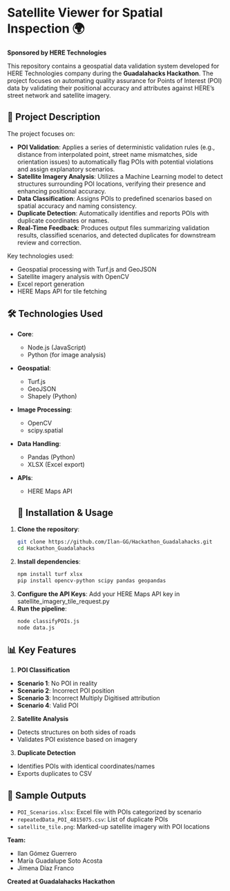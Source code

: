 # Satellite Viewer for Spatial Inspection 🌍

**Sponsored by HERE Technologies**

This repository contains a geospatial data validation system developed for HERE Technologies company during the **Guadalahacks Hackathon**. The project focuses on automating quality assurance for Points of Interest (POI) data by validating their positional accuracy and attributes against HERE’s street network and satellite imagery.

## 📌 Project Description

The project focuses on:
- **POI Validation**:
Applies a series of deterministic validation rules (e.g., distance from interpolated point, street name mismatches, side orientation issues) to automatically flag POIs with potential violations and assign explanatory scenarios.
- **Satellite Imagery Analysis**: Utilizes a Machine Learning model to detect structures surrounding POI locations, verifying their presence and enhancing positional accuracy.
- **Data Classification**: Assigns POIs to predefined scenarios based on spatial accuracy and naming consistency.
- **Duplicate Detection**: Automatically identifies and reports POIs with duplicate coordinates or names.
- **Real-Time Feedback**: Produces output files summarizing validation results, classified scenarios, and detected duplicates for downstream review and correction.

Key technologies used:
- Geospatial processing with Turf.js and GeoJSON
- Satellite imagery analysis with OpenCV
- Excel report generation
- HERE Maps API for tile fetching

## 🛠 Technologies Used

- **Core**: 
  - Node.js (JavaScript) 
  - Python (for image analysis)
- **Geospatial**: 
  - Turf.js 
  - GeoJSON 
  - Shapely (Python)
- **Image Processing**: 
  - OpenCV 
  - scipy.spatial
- **Data Handling**: 
  - Pandas (Python) 
  - XLSX (Excel export)
- **APIs**: 
  - HERE Maps API
    
  ## 🚀 Installation & Usage

1. **Clone the repository**:
   ```bash
   git clone https://github.com/Ilan-GG/Hackathon_Guadalahacks.git
   cd Hackathon_Guadalahacks
2. **Install dependencies**:
   ```bash
   npm install turf xlsx
   pip install opencv-python scipy pandas geopandas
4. **Configure the API Keys**:
   Add your HERE Maps API key in satellite_imagery_tile_request.py
6. **Run the pipeline**:
   ```bash
   node classifyPOIs.js
   node data.js  

## 📊 Key Features
1. **POI Classification**

- **Scenario 1**: No POI in reality 
- **Scenario 2**: Incorrect POI position
- **Scenario 3**: Incorrect Multiply Digitised attribution
- **Scenario 4**: Valid POI

2. **Satellite Analysis**

- Detects structures on both sides of roads  
- Validates POI existence based on imagery  

3. **Duplicate Detection**

- Identifies POIs with identical coordinates/names  
- Exports duplicates to CSV  

## 📄 Sample Outputs

- `POI_Scenarios.xlsx`: Excel file with POIs categorized by scenario  
- `repeatedData_POI_4815075.csv`: List of duplicate POIs  
- `satellite_tile.png`: Marked-up satellite imagery with POI locations

**Team:**
- Ilan Gómez Guerrero
- María Guadalupe Soto Acosta
- Jimena Díaz Franco

**Created at Guadalahacks Hackathon**

